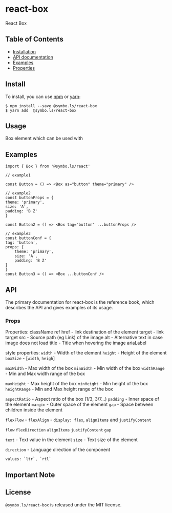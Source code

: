# react-box

React Box


## Table of Contents

* [Installation](#installation)
* [API documentation](#api-documentation)
* [Examples](#examples)
* [Properties](#props)

<!-- ## Browsers support -->

<!-- | [<img src="https://raw.githubusercontent.com/alrra/browser-logos/master/src/edge/edge_48x48.png" alt="IE / Edge" width="24px" height="24px" />](http://godban.github.io/browsers-support-badges/)</br>IE / Edge | [<img src="https://raw.githubusercontent.com/alrra/browser-logos/master/src/firefox/firefox_48x48.png" alt="Firefox" width="24px" height="24px" />](http://godban.github.io/browsers-support-badges/)</br>Firefox | [<img src="https://raw.githubusercontent.com/alrra/browser-logos/master/src/chrome/chrome_48x48.png" alt="Chrome" width="24px" height="24px" />](http://godban.github.io/browsers-support-badges/)</br>Chrome | [<img src="https://raw.githubusercontent.com/alrra/browser-logos/master/src/safari/safari_48x48.png" alt="Safari" width="24px" height="24px" />](http://godban.github.io/browsers-support-badges/)</br>Safari | [<img src="https://raw.githubusercontent.com/alrra/browser-logos/master/src/opera/opera_48x48.png" alt="Opera" width="24px" height="24px" />](http://godban.github.io/browsers-support-badges/)</br>Opera |
| --------- | --------- | --------- | --------- | --------- |
| IE 8 + ✔ | Firefox 31.0+ ✔ | Chrome 31.0+ ✔ | Safari 7.0+ ✔ | Opera 30.0+ ✔ | -->


## Install

To install, you can use [npm](https://npmjs.org/) or [yarn](https://yarnpkg.com):

    $ npm install --save @symbo.ls/react-box
    $ yarn add  @symbo.ls/react-box


## Usage

Box element which can be used with


## Examples

    import { Box } from '@symbo.ls/react'

    // example1

    const Button = () => <Box as="button" theme="primary" />

    // example2
    const buttonProps = {
    theme: 'primary',
    size: 'A',
    padding: 'B Z'
    }

    const Button2 = () => <Box tag="button" ...buttonProps />

    // example3
    const buttonConf = {
    tag: 'button',
    props: {
        theme: 'primary',
        size: 'A',
        padding: 'B Z'
    }
    }
    const Button3 = () => <Box ...buttonConf />


## API
The primary documentation for react-box is the reference book, which describes the API and gives examples of its usage.

### Props

Properties:
 className
 ref 
 href - link destination of the element
 target - link target
 src - Source path (eg Link) of the image
 alt - Alternative text in case image does not load
 title - Title when hovering the image
 ariaLabel


style properties:
`width` - Width of the element
`height` - Height of the element
`boxSize` - [`width`, `heigh`]

`maxWidth` - Max width of the box
`minWidth` - Min width of the box
`widthRange` - Min and Max width range of the box

`maxHeight` - Max height of the box
`minHeight` - Min height of the box
`heightRange` - Min and Max height range of the box

`aspectRatio` - Aspect ratio of the box (1/3, 3/7…)
`padding` - Inner space of the element
`margin` - Outer space of the element
`gap` - Space between children inside the element

`flexFlow` - 
`flexAlign` - `display: flex`, `alignItems` and `justifyContent`

`flow`
`flexDirection`
`alignItems`
`justifyContent`
`gap`

`text` - Text value in the element
`size` - Text size of the element

`direction` - Language direction of the component

    values: `ltr`, `rtl`
## Important Note



## License

`@symbo.ls/react-box` is released under the MIT license.
